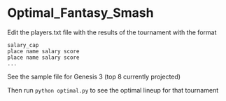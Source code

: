 # Optimal_Fantasy_Smash
Edit the players.txt file with the results of the tournament with the format
```
salary_cap
place name salary score
place name salary score
...
```
See the sample file for Genesis 3 (top 8 currently projected)

Then run `python optimal.py` to see the optimal lineup for that tournament

